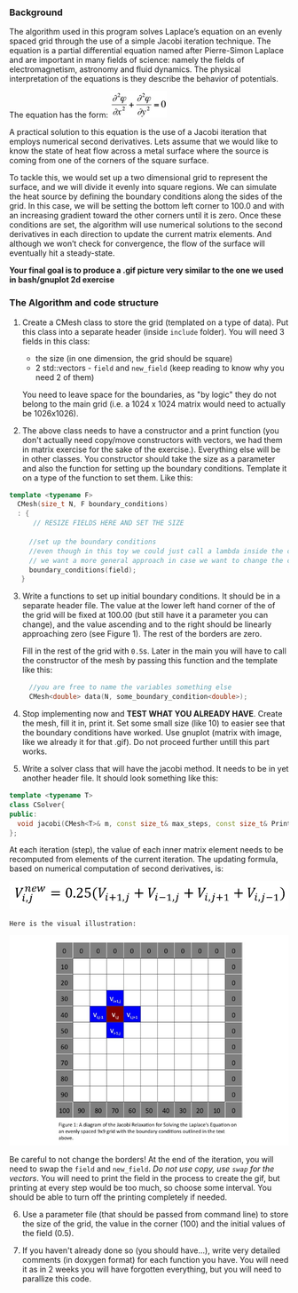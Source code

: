 ### Background

The algorithm used in this program solves Laplace’s equation on an
evenly spaced grid through the use of a simple Jacobi iteration
technique. The equation is a partial differential equation named after
Pierre-Simon Laplace and are important in many fields of science: namely
the fields of electromagnetism, astronomy and fluid dynamics. The
physical interpretation of the equations is they describe the behavior
of potentials.

The equation has the form:
![Equation 1](./jacobiEq1.jpg)

A practical solution to this equation is the use of a Jacobi iteration
that employs numerical second derivatives. Lets assume that we would
like to know the state of heat flow across a metal surface where the
source is coming from one of the corners of the square surface.

To tackle this, we would set up a two dimensional grid to represent the
surface, and we will divide it evenly into square regions. We can
simulate the heat source by defining the boundary conditions along the
sides of the grid. In this case, we will be setting the bottom left
corner to 100.0 and with an increasing gradient toward the other corners
until it is zero. Once these conditions are set, the algorithm will use
numerical solutions to the second derivatives in each direction to
update the current matrix elements. And although we won’t check for
convergence, the flow of the surface will eventually hit a
steady-state.



**Your final goal is to produce a .gif picture very similar to the one we used in bash/gnuplot 2d exercise**

### The Algorithm and code structure


1.  Create a CMesh class to store the grid (templated on a type of data). Put this class into a separate header (inside `include` folder).
    You will need 3 fields in this class:
    - the size (in one dimension, the grid should be square)
    - 2 std::vectors - `field` and `new_field` (keep reading to know why you need 2 of them)

    You need to leave space for the boundaries,
    as "by logic" they do not belong to the main grid (i.e. a 1024 x 1024 matrix
    would need to actually be 1026x1026).

2.   The above class needs to have a constructor and a print function (you don't actually need copy/move constructors with vectors, we had them in matrix exercise for the sake of the exercise.). Everything else will be in other classes.
    You constructor should take the size as a parameter and also the function for setting up the boundary conditions. Template it on a type of the function to set them. Like this:
    
```cpp
template <typename F>
  CMesh(size_t N, F boundary_conditions)
  : {
      // RESIZE FIELDS HERE AND SET THE SIZE
     
     //set up the boundary conditions
     //even though in this toy we could just call a lambda inside the class
     // we want a more general approach in case we want to change the conditions
     boundary_conditions(field);
   }
```


3.  Write a functions to set up initial boundary conditions. It should be in a separate header file.
    The value at the lower left hand corner of the of the grid will be fixed at 100.00 (but still have it a parameter you can change), and the value ascending and to the right should be linearly approaching zero (see Figure 1). The rest of the borders are zero. 
    
    Fill in the rest of the grid with `0.5`s.
    Later in the main you will have to call the constructor of the mesh by passing this function and the template like this:

```cpp
     //you are free to name the variables something else
     CMesh<double> data(N, some_boundary_condition<double>);
```

4.  Stop implementing now and **TEST WHAT YOU ALREADY HAVE**. Create the mesh, fill it in, print it. Set some small size (like 10) to easier see that the boundary conditions have worked. Use gnuplot (matrix with image, like we already it for that .gif). Do not proceed further untill this part works.
    
5.  Write a solver class that will have the jacobi method. It needs to be in yet another header file.
    It should look something like this:

```cpp
template <typename T>
class CSolver{
public:
  void jacobi(CMesh<T>& m, const size_t& max_steps, const size_t& PrintInterval);
};
```

At each iteration (step), the value of each inner matrix element needs to be recomputed from elements of the  current iteration. The updating formula, based on numerical computation of second derivatives, is:

![Equation 2](eqn.PNG)


    Here is the visual illustration:

![Figure1](jacobiFigure1.jpg)


Be careful to not change the borders!
At the end of the iteration, you will need to swap the `field` and `new_field`. 
*Do not use copy, use `swap` for the vectors*.
You will need to print the field in the process to create the gif, but printing at every step would be too much, so choose some interval. You should be able to turn off the printing completely if needed.

6. Use a parameter file (that should be passed from command line) to store the size of the grid, the value in the corner (100) and the initial values of the field (0.5).

7.  If you haven't already done so (you should have...), write very detailed comments (in doxygen format) for each function you have. You will need it as in 2 weeks you will have forgotten everything, but you will need to parallize this code.





